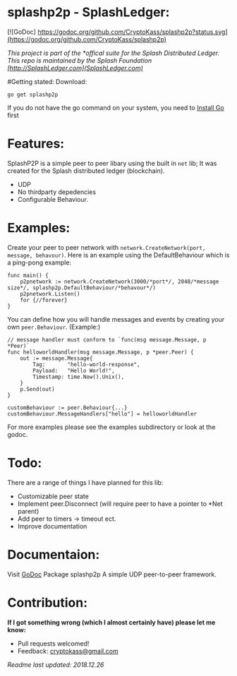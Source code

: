 # splashp2p - SplashLedger:
[![GoDoc] https://godoc.org/github.com/CryptoKass/splashp2p?status.svg](https://godoc.org/github.com/CryptoKass/splashp2p)

*This project is part of the \*offical suite for the Splash Distributed Ledger. This repo is maintained by the Splash Foundation [http://SplashLedger.com](SplashLedger.com)*

#Getting stated:
Download:
```shell
go get splashp2p
```
If you do not have the go command on your system, you need to [Install Go](http://golang.org/doc/install) first


# Features:
SplashP2P is a simple peer to peer libary using the built in `net` lib; It was created for the Splash distributed ledger (blockchain).
- UDP
- No thirdparty depedencies
- Configurable Behaviour.

# Examples:
Create your peer to peer network with `network.CreateNetwork(port, message, behavour)`.
Here is an example using the DefaultBehaviour which is a ping-pong example:
```golang
func main() {
	p2pnetwork := network.CreateNetwork(3000/*port*/, 2048/*message size*/, splashp2p.DefaultBehaviour/*behavour*/)
	p2pnetwork.Listen()
	for {//forever}
}
```

You can define how you will handle messages and events by creating your own `peer.Behaviour`.
(Example:)
```golang
// message handler must conform to `func(msg message.Message, p *Peer)`
func helloworldHandler(msg message.Message, p *peer.Peer) {
    out := message.Message{
        Tag:       "hello-world-response",
        Payload:   "Hello World!",
        Timestamp: time.Now().Unix(),
    }
    p.Send(out)
}

customBehaviour := peer.Behaviour{...}
customBehaviour.MessageHandlers["hello"] = helloworldHandler

```

For more examples please see the examples subdirectory or look at the godoc.

# Todo:
There are a range of things I have planned for this lib:
- Customizable peer state
- Implement peer.Disconnect (will require peer to have a pointer to *Net parent)
- Add peer to timers -> timeout ect.
- Improve documentation

# Documentaion:
Visit [GoDoc](https://godoc.org/github.com/CryptoKass/splashp2p)
Package splashp2p A simple UDP peer-to-peer framework.



# Contribution:
**If I got something wrong (which I almost certainly have) please let me know:**
- Pull requests welcomed!
- Feedback: cryptokass@gmail.com

*Readme last updated: 2018.12.26*
